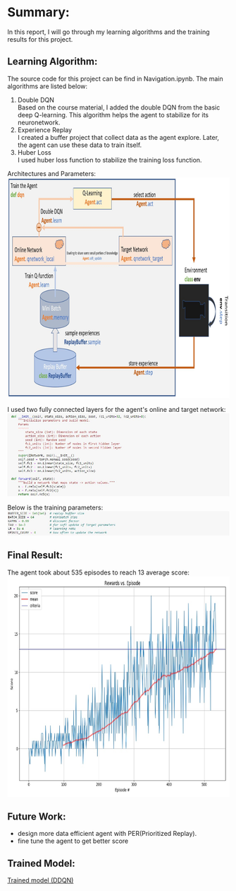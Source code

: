 # Summary:

In this report, I will go through my learning algorithms and the training results for this project.

## Learning Algorithm:

The source code for this project can be find in Navigation.ipynb. The main algorithms are listed below:

1. Double DQN<br/>
   Based on the course material, I added the double DQN from the basic deep Q-learning. This algorithm helps the agent to stabilize for its neuronetwork. 
2. Experience Replay<br/>
   I created a buffer project that collect data as the agent explore. Later, the agent can use these data to train itself.
3. Huber Loss<br/>
   I used huber loss function to stabilize the training loss function.

Architectures and Parameters:
<img src="Image/architecture.JPG" alt="image1"  width="800" height="500"/>

I used two fully connected layers for the agent's online and target network:<img src="Image/network_basic.JPG"/>

Below is the training parameters:
<img src="Image/LR_basic.JPG"/>

## Final Result:

The agent took about 535 episodes to reach 13 average score:
<img src="Image/report.jpg" alt="image1"  width="800" height="500"/>

## Future Work:

- design more data efficient agent with PER(Prioritized Replay).
- fine tune the agent to get better score

## Trained Model:

[Trained model (DDQN)](model.pth)
